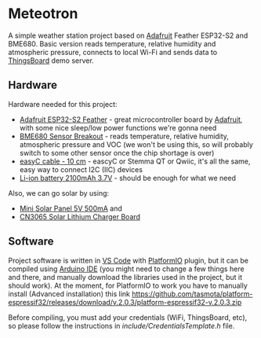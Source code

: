 # Meteotron

A simple weather station project based on [Adafruit](https://www.adafruit.com/) Feather ESP32-S2 and BME680. Basic version reads temperature, relative humidity and atmospheric pressure, connects to local Wi-Fi and sends data to [ThingsBoard](https://demo.thingsboard.io/) demo server.

## Hardware

Hardware needed for this project:
* [Adafruit ESP32-S2 Feather](https://www.diykits.eu/products/wireless/p_12015) - great microcontroller board by [Adafruit](https://www.adafruit.com/), with some nice sleep/low power functions we're gonna need
* [BME680 Sensor Breakout](https://www.diykits.eu/products/sensors/p_11997) - reads temperature, relative humidity, atmospheric pressure and VOC (we won't be using this, so will probably switch to some other sensor once the chip shortage is over)
* [easyC cable - 10 cm](https://www.diykits.eu/products/connectorsandwires/p_11733) - eascyC or Stemma QT or Qwiic, it's all the same, easy way to connect I2C (IIC) devices
* [Li-ion battery 2100mAh 3.7V](https://www.diykits.eu/products/power/p_12004) - should be enough for what we need

Also, we can go solar by using:
* [Mini Solar Panel 5V 500mA](https://www.diykits.eu/products/power/p_10668) and
* [CN3065 Solar Lithium Charger Board](https://www.diykits.eu/products/power/p_11930) 

## Software

Project software is written in [VS Code](https://code.visualstudio.com/) with [PlatformIO](https://platformio.org/) plugin, but it can be compiled using [Arduino IDE](https://www.arduino.cc/en/software) (you might need to change a few things here and there, and manually download the libraries used in the project, but it should work). At the moment, for PlatformIO to work you have to manually install (Advanced installation) this link https://github.com/tasmota/platform-espressif32/releases/download/v.2.0.3/platform-espressif32-v.2.0.3.zip

Before compiling, you must add your credentials (WiFi, ThingsBoard, etc), so please follow the instructions in _include/CredentialsTemplate.h_ file.
